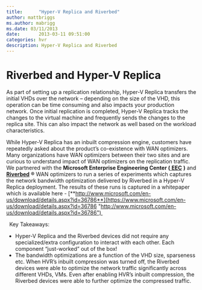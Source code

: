 ```yaml
---
title:      "Hyper-V Replica and Riverbed"
author: mattbriggs
ms.author: mabrigg
ms.date: 03/11/2013
date:       2013-03-11 09:51:00
categories: hvr
description: Hyper-V Replica and Riverbed
---
```

# Riverbed and Hyper-V Replica

As part of setting up a replication relationship, Hyper-V Replica transfers the initial VHDs over the network – depending on the size of the VHD, this operation can be time consuming and also impacts your production network. Once initial replication is completed, Hyper-V Replica tracks the changes to the virtual machine and frequently sends the changes to the replica site. This can also impact the network as well based on the workload characteristics. 

While Hyper-V Replica has an inbuilt compression engine, customers have repeatedly asked about the product’s co-existence with WAN optimizers. Many organizations have WAN optimizers between their two sites and are curious to understand impact of WAN optimizers on the replication traffic. We partnered with the **Microsoft Enterprise Engineering Center (**[ **EEC**](https://www.microsoft.com/en-us/eec/default.aspx) **)** and [**Riverbed**](http://www.riverbed.com/us/) **®** WAN optimizers to run a series of experiments which captures the network bandwidth optimization delivered by Riverbed in a Hyper-V Replica deployment. The results of these runs is captured in a whitepaper which is available here - [**http://www.microsoft.com/en-us/download/details.aspx?id=36786**](https://www.microsoft.com/en-us/download/details.aspx?id=36786 "http://www.microsoft.com/en-us/download/details.aspx?id=36786") 

  Key Takeaways:

  * Hyper-V Replica and the Riverbed devices did not require any specialized/extra configuration to interact with each other. Each component “just-worked” out of the box!
  * The bandwidth optimizations are a function of the VHD size, sparseness etc. When HVR’s inbuilt compression was turned off, the Riverbed devices were able to optimize the network traffic significantly across different VHDs, VMs. Even after enabling HVR’s inbuilt compression, the Riverbed devices were able to further optimize the compressed traffic. 



